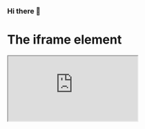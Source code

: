 ### Hi there 👋

<html>
<body>

<h1>The iframe element</h1>

<iframe src="https://www.h4pz.co" title="h4pZ"></iframe>

</body>
</html>

<!--
**h4pZ/h4pZ** is a ✨ _special_ ✨ repository because its `README.md` (this file) appears on your GitHub profile.

Here are some ideas to get you started:

- 🔭 I’m currently working on ...
- 🌱 I’m currently learning ...
- 👯 I’m looking to collaborate on ...
- 🤔 I’m looking for help with ...
- 💬 Ask me about ...
- 📫 How to reach me: ...
- 😄 Pronouns: ...
- ⚡ Fun fact: ...
-->
